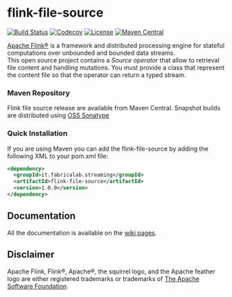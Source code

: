 # flink-file-source
[![Build Status](https://img.shields.io/travis/Fabricalab/streaming-flink-file-source.svg?branch=master&style=flat-square&logo=travis)](https://travis-ci.org/fabricalab/streaming-flink-file-source)
[![Codecov](https://img.shields.io/codecov/c/github/fabricalab/streaming-flink-file-source/master?style=flat-square&logo=codecov)](https://codecov.io/gh/fabricalab/streaming-flink-file-source)
[![License](https://img.shields.io/badge/license-Apache%202.0-blue.svg?style=flat-square)](https://opensource.org/licenses/Apache-2.0)
[![Maven Central](https://img.shields.io/maven-central/v/it.fabricalab.streaming/flink-file-source.svg?style=flat-square&label=maven)](https://search.maven.org/search?q=g:%22it.fabricalab.streaming%22%20AND%20a:%22flink-file-source%22)

[Apache Flink®](https://flink.apache.org/) is a framework and distributed processing engine for stateful computations over unbounded and bounded data streams.  
This open source project contains a *Source operator* that allow to retrieval file content and handling mutations.
You must provide a class that represent the content file so that the operator can return a typed stream.

### Maven Repository
Flink file source release are available from Maven Central. Snapshot builds are distributed using [OSS Sonatype](https://oss.sonatype.org/content/repositories/snapshots/it/fabricalab/streaming)

### Quick Installation
If you are using Maven you can add the flink-file-source by adding the following XML to your pom.xml file:

```xml
<dependency>
  <groupId>it.fabricalab.streaming</groupId>
  <artifactId>flink-file-source</artifactId>
  <version>1.0.0</version>
</dependency>
```

## Documentation
All the documentation is available on the [wiki pages](https://github.com/fabricalab/streaming-flink-file-source/wiki/Listen-a-file).

## Disclaimer
Apache Flink, Flink®, Apache®, the squirrel logo, and the Apache feather logo are either registered trademarks or trademarks of [The Apache Software Foundation](http://apache.org).
